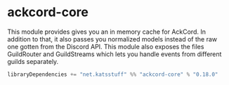 # ackcord-core

This module provides gives you an in memory cache for AckCord. In addition to that, it also passes you normalized models
instead of the raw one gotten from the Discord API. This module also exposes the files GuildRouter and GuildStreams
which lets you handle events from different guilds separately.

```scala
libraryDependencies += "net.katsstuff" %% "ackcord-core" % "0.18.0"
```